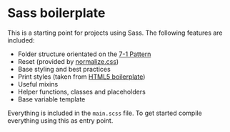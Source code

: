 # Sass boilerplate

This is a starting point for projects using Sass. The following features are included:

* Folder structure orientated on the [7-1 Pattern](http://sass-guidelin.es/#the-7-1-pattern)
* Reset (provided by [normalize.css](https://necolas.github.io/normalize.css/))
* Base styling and best practices
* Print styles (taken from [HTML5 boilerplate](https://html5boilerplate.com/))
* Useful mixins
* Helper functions, classes and placeholders
* Base variable template

Everything is included in the `main.scss` file. To get started compile everything using this as entry point.
